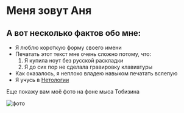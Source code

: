 # Меня зовут Аня

## А вот несколько фактов обо мне:
- Я люблю короткую форму своего имени
- Печатать этот текст мне очень сложно потому, что:
  1. Я купила ноут без русской раскладки
  2. Я до сих пор не сделала гравировку клавиатуры
- Как оказалось, я неплохо владею навыком печатать вслепую
- Я учусь в [Нетологии](https://netology.ru/)
  
Еще покажу вам моё фото на фоне мыса Тобизина 


![фото](https://sun9-27.userapi.com/impg/i8nB1vc1W-luLOdZD7LGDPDAhvXFfeKuXRWG7g/rvuJun9vFQs.jpg?size=887x1080&quality=96&sign=7fcfeaba89832c7bd498bb7be2c8c8eb&type=album)
